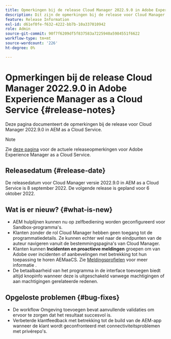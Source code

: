 ```yaml
---
title: Opmerkingen bij de release Cloud Manager 2022.9.0 in Adobe Experience Manager as a Cloud Service
description: Dit zijn de opmerkingen bij de release voor Cloud Manager 2022.9.0 in AEM as a Cloud Service.
feature: Release Information
exl-id: d61ef0fe-f632-4222-bb7b-10a337010942
role: Admin
source-git-commit: 90f7f6209df5f837583a7225940a5984551f6622
workflow-type: tm+mt
source-wordcount: '226'
ht-degree: 0%

---
```


# Opmerkingen bij de release Cloud Manager 2022.9.0 in Adobe Experience Manager as a Cloud Service {#release-notes}

Deze pagina documenteert de opmerkingen bij de release voor Cloud Manager 2022.9.0 in AEM as a Cloud Service.

>[!NOTE]
>
>Zie [deze pagina](/help/release-notes/release-notes-cloud/release-notes-current.md) voor de actuele releaseopmerkingen voor Adobe Experience Manager as a Cloud Service.

## Releasedatum {#release-date}

De releasedatum voor Cloud Manager versie 2022.9.0 in AEM as a Cloud Service is 8 september 2022. De volgende release is gepland voor 6 oktober 2022.

## Wat is er nieuw? {#what-is-new}

* AEM hulplijnen kunnen nu op zelfbediening worden geconfigureerd voor Sandbox-programma&#39;s.
* Klanten zonder de rol Cloud Manager hebben geen toegang tot de programmatiedetails. Ze kunnen echter wel naar de eindpunten van de auteur navigeren vanuit de bestemmingspagina&#39;s van Cloud Manager.
* Klanten kunnen **Incidenten en proactieve meldingen** groepen om van Adobe over incidenten of aanbevelingen met betrekking tot hun toepassing te horen AEMaaCS. Zie [Meldingsprofielen](/help/journey-onboarding/notification-profiles.md) voor meer informatie .
* De betaalbaarheid van het programma in de interface toevoegen biedt altijd knopinfo wanneer deze is uitgeschakeld vanwege machtigingen of aan machtigingen gerelateerde redenen.

## Opgeloste problemen {#bug-fixes}

* De workflow Omgeving toevoegen bevat aanvullende validaties om ervoor te zorgen dat het resultaat succesvol is.
* Verbeterde klantfeedback met betrekking tot de build van de AEM-app wanneer de klant wordt geconfronteerd met connectiviteitsproblemen met privérepo&#39;s.
